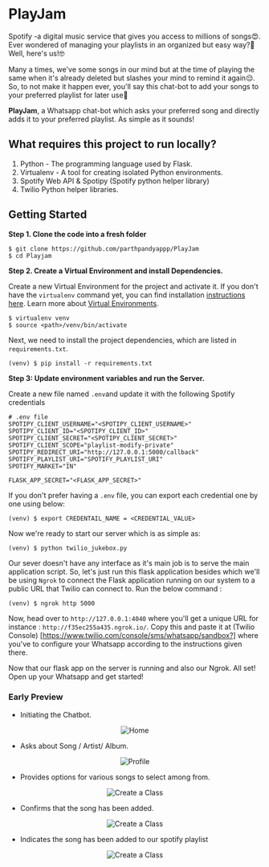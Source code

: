 # PlayJam
Spotify -a digital music service that gives you access to millions of songs😍. Ever wondered of managing your playlists in an organized but easy way?🤔 Well, here's us!🤓

Many a times, we've some songs in our mind but at the time of playing the same when it's already deleted but slashes your mind to remind it again😔. So, to not make it happen ever, you'll say this chat-bot to add your songs to your preferred playlist for later use🎉

**PlayJam**, a Whatsapp chat-bot which asks your preferred song and directly adds it to your preferred playlist. As simple as it sounds!

## What requires this project to run locally?
1. Python - The programming language used by Flask.
2. Virtualenv - A tool for creating isolated Python environments.
3. Spotify Web API & Spotipy (Spotify python helper library)
4. Twilio Python helper libraries.

## Getting Started

**Step 1. Clone the code into a fresh folder**

```
$ git clone https://github.com/parthpandyappp/PlayJam
$ cd Playjam
```

**Step 2. Create a Virtual Environment and install Dependencies.**

Create a new Virtual Environment for the project and activate it. If you don't have the `virtualenv` command yet, you can find installation [instructions here](https://virtualenv.readthedocs.io/en/latest/). Learn more about [Virtual Environments](http://flask.pocoo.org/docs/1.0/installation/#virtual-environments).

```
$ virtualenv venv
$ source <path>/venv/bin/activate
```

Next, we need to install the project dependencies, which are listed in `requirements.txt`.

```
(venv) $ pip install -r requirements.txt
```
**Step 3: Update environment variables and run the Server.**

Create a new file named `.env`and update it with the following Spotify credentials
```
# .env file
SPOTIPY_CLIENT_USERNAME="<SPOTIPY_CLIENT_USERNAME>"
SPOTIPY_CLIENT_ID="<SPOTIPY_CLIENT_ID>"
SPOTIPY_CLIENT_SECRET="<SPOTIPY_CLIENT_SECRET>"
SPOTIFY_CLIENT_SCOPE="playlist-modify-private"
SPOTIPY_REDIRECT_URI="http://127.0.0.1:5000/callback"
SPOTIFY_PLAYLIST_URI="SPOTIFY_PLAYLIST_URI"
SPOTIFY_MARKET="IN"

FLASK_APP_SECRET="<FLASK_APP_SECRET>"
```

If you don't prefer having a `.env` file, you can export each credential one by one using below:

```
(venv) $ export CREDENTAIL_NAME = <CREDENTIAL_VALUE>
```

Now we're ready to start our server which is as simple as:

```
(venv) $ python twilio_jukebox.py
```
Our sever doesn't have any interface as it's main job is to serve the main application script. So, let's just run this flask application besides which we'll be using `Ngrok` to connect the Flask application running on our system to a public URL that Twilio can connect to. Run the below command :

```
(venv) $ ngrok http 5000
```
Now, head over to `http://127.0.0.1:4040` where you'll get a unique URL for instance : `http://f35ec255a435.ngrok.io/`. Copy this and paste it at (Twilio Console)
[https://www.twilio.com/console/sms/whatsapp/sandbox?] where you've to configure your Whatsapp according to the instructions given there.

Now that our flask app on the server is running and also our Ngrok. All set! Open up your Whatsapp and get started!

### Early Preview

- Initiating the Chatbot.
<p align="center">
  <img src="https://i.ibb.co/sbZgMFM/screely-1610615168366.png" title="Home"/>
</p>

- Asks about Song / Artist/ Album.
<p align="center">
  <img src="https://i.ibb.co/F4qBwHF/screely-1610615268554.png" title="Profile"/>
</p>

- Provides options for various songs to select among from.
<p align="center">
  <img src="https://i.ibb.co/h97xY16/screely-1610615368461.png" title="Create a Class"/>
</p>

- Confirms that the song has been added.
<p align="center">
  <img src="https://i.ibb.co/ZHn4gc7/screely-1610615504510.png" title="Create a Class"/>
</p>

- Indicates the song has been added to our spotify playlist
<p align="center">
  <img src="https://i.ibb.co/55mf01g/screely-1610615581928.png" title="Create a Class"/>
</p>

